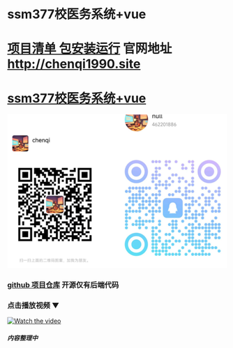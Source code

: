 # ssm377校医务系统+vue


# [项目清单 包安装运行](http://chenqi1990.site) 官网地址 http://chenqi1990.site

# [ssm377校医务系统+vue](https://github.com/GraduationProject-springboot/)

![picture](https://raw.githubusercontent.com/GraduationProject-springboot/.github/main/img/wx.png)

### [github 项目仓库](https://github.com/GraduationProject-springboot/allSpringbootProjects) 开源仅有后端代码

### 点击播放视频 ▼
[![Watch the video](https://i.sstatic.net/Vp2cE.png)]()

#####   内容整理中  











